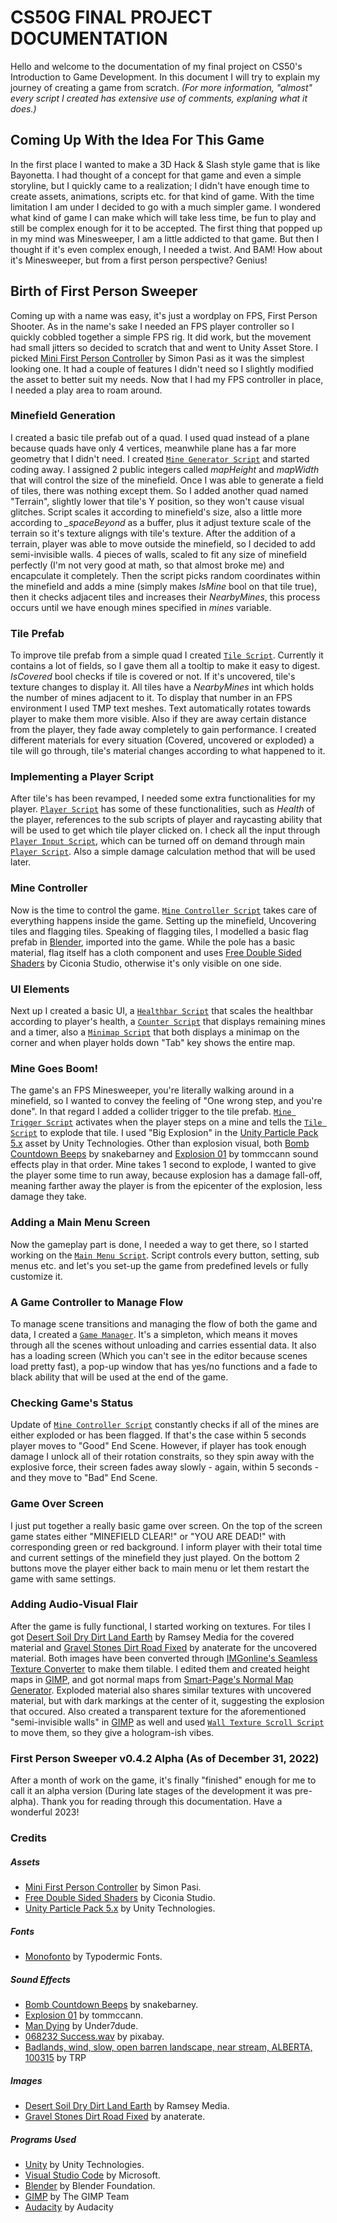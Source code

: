 # CS50G FINAL PROJECT DOCUMENTATION

Hello and welcome to the documentation of my final project on CS50's Introduction to Game Development. In this document I will try to explain my journey of creating a game from scratch. *(For more information, "almost" every script I created has extensive use of comments, explaning what it does.)*

## Coming Up With the Idea For This Game

In the first place I wanted to make a 3D Hack & Slash style game that is like Bayonetta. I had thought of a concept for that game and even a simple storyline, but I quickly came to a realization; I didn't have enough time to create assets, animations, scripts etc. for that kind of game. With the time limitation I am under I decided to go with a much simpler game. I wondered what kind of game I can make which will take less time, be fun to play and still be complex enough for it to be accepted. The first thing that popped up in my mind was Minesweeper, I am a little addicted to that game. But then I thought if it's even complex enough, I needed a twist. And BAM! How about it's Minesweeper, but from a first person perspective? Genius!

## Birth of First Person Sweeper

Coming up with a name was easy, it's just a wordplay on FPS, First Person Shooter. As in the name's sake I needed an FPS player controller so I quickly cobbled together a simple FPS rig. It did work, but the movement had small jitters so decided to scratch that and went to Unity Asset Store. I picked [Mini First Person Controller](https://assetstore.unity.com/packages/tools/input-management/mini-first-person-controller-174710) by Simon Pasi as it was the simplest looking one. It had a couple of features I didn't need so I slightly modified the asset to better suit my needs. Now that I had my FPS controller in place, I needed a play area to roam around.

### Minefield Generation

I created a basic tile prefab out of a quad. I used quad instead of a plane because quads have only 4 vertices, meanwhile plane has a far more geometry that I didn't need. I created [`Mine Generator Script`](Assets/Scripts/MineGeneratorScript.cs) and started coding away. I assigned 2 public integers called *mapHeight* and *mapWidth* that will control the size of the minefield. Once I was able to generate a field of tiles, there was nothing except them. So I added another quad named "Terrain", slightly lower that tile's Y position, so they won't cause visual glitches. Script scales it according to minefield's size, also a little more according to *_spaceBeyond* as a buffer, plus it adjust texture scale of the terrain so it's texture aligngs with tile's texture. After the addition of a terrain, player was able to move outside the minefield, so I decided to add semi-invisible walls. 4 pieces of walls, scaled to fit any size of minefield perfectly (I'm not very good at math, so that almost broke me) and encapculate it completely. Then the script picks random coordinates within the minefield and adds a mine (simply makes *IsMine* bool on that tile true), then it checks adjacent tiles and increases their *NearbyMines*, this process occurs until we have enough mines specified in *mines* variable.

### Tile Prefab
To improve tile prefab from a simple quad I created [`Tile Script`](Assets/Scripts/TileScript.cs). Currently it contains a lot of fields, so I gave them all a tooltip to make it easy to digest. *IsCovered* bool checks if tile is covered or not. If it's uncovered, tile's texture changes to display it. All tiles have a *NearbyMines* int which holds the number of mines adjacent to it. To display that number in an FPS environment I used TMP text meshes. Text automatically rotates towards player to make them more visible. Also if they are away certain distance from the player, they fade away completely to gain performance. I created different materials for every situation (Covered, uncovered or exploded) a tile will go through, tile's material changes according to what happened to it.

### Implementing a Player Script
After tile's has been revamped, I needed some extra functionalities for my player. [`Player Script`](Assets/Scripts/PlayerScript.cs) has some of these functionalities, such as *Health* of the player, references to the sub scripts of player and raycasting ability that will be used to get which tile player clicked on. I check all the input through [`Player Input Script`](Assets/Scripts/PlayerInputScript.cs), which can be turned off on demand through main [`Player Script`](Assets/Scripts/PlayerScript.cs). Also a simple damage calculation method that will be used later.

### Mine Controller
Now is the time to control the game. [`Mine Controller Script`](Assets/Scripts/MineControllerScript.cs) takes care of everything happens inside the game. Setting up the minefield, Uncovering tiles and flagging tiles. Speaking of flagging tiles, I modelled a basic flag prefab in [Blender](https://www.blender.org/), imported into the game. While the pole has a basic material, flag itself has a cloth component and uses [Free Double Sided Shaders](https://assetstore.unity.com/packages/vfx/shaders/free-double-sided-shaders-23087) by Ciconia Studio, otherwise it's only visible on one side.

### UI Elements
Next up I created a basic UI, a [`Healthbar Script`](Assets/Scripts/HealthbarScript.cs) that scales the healthbar according to player's health, a [`Counter Script`](Assets/Scripts/CounterScript.cs) that displays remaining mines and a timer, also a [`Minimap Script`](Assets/Scripts/MinimapScript.cs) that both displays a minimap on the corner and when player holds down "Tab" key shows the entire map.

### Mine Goes Boom!
The game's an FPS Minesweeper, you're literally walking around in a minefield, so I wanted to convey the feeling of "One wrong step, and you're done". In that regard I added a collider trigger to the tile prefab. [`Mine Trigger Script`](Assets/Scripts/MineTriggerScript.cs) activates when the player steps on a mine and tells the [`Tile Script`](Assets/Scripts/TileScript.cs) to explode that tile. I used "Big Explosion" in the [Unity Particle Pack 5.x](https://assetstore.unity.com/packages/essentials/asset-packs/unity-particle-pack-5-x-73777) asset by Unity Technologies. Other than explosion visual, both [Bomb Countdown Beeps](https://pixabay.com/sound-effects/bomb-countdown-beeps-6868/) by snakebarney and [Explosion 01](https://pixabay.com/sound-effects/explosion-01-6225/) by tommccann sound effects play in that order. Mine takes 1 second to explode, I wanted to give the player some time to run away, because explosion has a damage fall-off, meaning farther away the player is from the epicenter of the explosion, less damage they take.

### Adding a Main Menu Screen
Now the gameplay part is done, I needed a way to get there, so I started working on the [`Main Menu Script`](Assets/Scripts/MainMenuScript.cs). Script controls every button, setting, sub menus etc. and let's you set-up the game from predefined levels or fully customize it.

### A Game Controller to Manage Flow
To manage scene transitions and managing the flow of both the game and data, I created a [`Game Manager`](Assets/Scripts/GameManager.cs). It's a simpleton, which means it moves through all the scenes without unloading and carries essential data. It also has a loading screen (Which you can't see in the editor because scenes load pretty fast), a pop-up window that has yes/no functions and a fade to black ability that will be used at the end of the game.

### Checking Game's Status

Update of [`Mine Controller Script`](Assets/Scripts/MineControllerScript.cs) constantly checks if all of the mines are either exploded or has been flagged. If that's the case within 5 seconds player moves to "Good" End Scene. However, if player has took enough damage I unlock all of their rotation constraits, so they spin away with the explosive force, their screen fades away slowly - again, within 5 seconds - and they move to "Bad" End Scene.

### Game Over Screen

I just put together a really basic game over screen. On the top of the screen game states either "MINEFIELD CLEAR!" or "YOU ARE DEAD!" with corresponding green or red background. I inform player with their total time and current settings of the minefield they just played. On the bottom 2 buttons move the player either back to main menu or let them restart the game with same settings.

### Adding Audio-Visual Flair
After the game is fully functional, I started working on textures. For tiles I got [Desert Soil Dry Dirt Land Earth](https://pixabay.com/photos/desert-soil-dry-dirt-land-earth-5697545/) by Ramsey Media for the covered material and [Gravel Stones Dirt Road Fixed](https://pixabay.com/photos/gravel-stones-dirt-road-fixed-3388388/) by anaterate for the uncovered material. Both images have been converted through [IMGonline's Seamless Texture Converter](https://www.imgonline.com.ua/eng/make-seamless-texture.php) to make them tilable. I edited them and created height maps in [GIMP](https://www.gimp.org/), and got normal maps from [Smart-Page's Normal Map Generator](https://www.smart-page.net/smartnormal/). Exploded material also shares similar textures with uncovered material, but with dark markings at the center of it, suggesting the explosion that occured. Also created a transparent texture for the aforementioned "semi-invisible walls" in [GIMP](https://www.gimp.org/) as well and used [`Wall Texture Scroll Script`](Assets/Scripts/WallTextureScrollScript.cs) to move them, so they give a hologram-ish vibes.

### First Person Sweeper v0.4.2 Alpha (As of December 31, 2022)
After a month of work on the game, it's finally "finished" enough for me to call it an alpha version (During late stages of the development it was pre-alpha). Thank you for reading through this documentation. Have a wonderful 2023!

### Credits
##### Assets
- [Mini First Person Controller](https://assetstore.unity.com/packages/tools/input-management/mini-first-person-controller-174710) by Simon Pasi.
- [Free Double Sided Shaders](https://assetstore.unity.com/packages/vfx/shaders/free-double-sided-shaders-23087) by Ciconia Studio.
- [Unity Particle Pack 5.x](https://assetstore.unity.com/packages/essentials/asset-packs/unity-particle-pack-5-x-73777) by Unity Technologies.
##### Fonts
- [Monofonto](https://www.dafont.com/monofonto.font?text=01h%3A23m%3A45s%3A67m+%7C+Mines%3A+012) by Typodermic Fonts.
##### Sound Effects
- [Bomb Countdown Beeps](https://pixabay.com/sound-effects/bomb-countdown-beeps-6868/) by snakebarney.
- [Explosion 01](https://pixabay.com/sound-effects/explosion-01-6225/) by tommccann.
- [Man Dying](https://pixabay.com/sound-effects/man-dying-89565/) by Under7dude.
- [068232 Success.wav](https://pixabay.com/sound-effects/068232-successwav-82815/) by pixabay.
- [Badlands, wind, slow, open barren landscape, near stream, ALBERTA, 100315](https://pixabay.com/sound-effects/badlands-wind-slow-open-barren-landscape-near-stream-alberta-100315-18027/) by TRP
##### Images
- [Desert Soil Dry Dirt Land Earth](https://pixabay.com/photos/desert-soil-dry-dirt-land-earth-5697545/) by Ramsey Media.
- [Gravel Stones Dirt Road Fixed](https://pixabay.com/photos/gravel-stones-dirt-road-fixed-3388388/) by anaterate.
##### Programs Used
- [Unity](https://unity.com/) by Unity Technologies.
- [Visual Studio Code](https://code.visualstudio.com/) by Microsoft.
- [Blender](https://www.blender.org/) by Blender Foundation.
- [GIMP](https://www.gimp.org/) by The GIMP Team
- [Audacity](https://www.audacityteam.org/) by Audacity